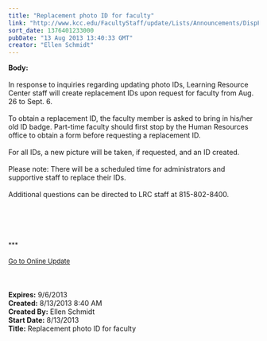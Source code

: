 ```yaml
---
title: "Replacement photo ID for faculty"
link: "http://www.kcc.edu/FacultyStaff/update/Lists/Announcements/DispForm.aspx?ID=1195"
sort_date: 1376401233000
pubDate: "13 Aug 2013 13:40:33 GMT"
creator: "Ellen Schmidt"
---
```


<div><b>Body:</b> <div class="ExternalClass69E4E89397934F8E95B4203FFCCD1C1F">
<div><br />In response to inquiries regarding updating photo IDs, Learning Resource Center staff will create replacement IDs upon request for faculty from Aug. 26 to Sept. 6.</div>
<div> </div>
<div>To obtain a replacement ID, the faculty member is asked to bring in his/her old ID badge. Part-time faculty should first stop by the Human Resources office to obtain a form before requesting a replacement ID. </div>
<div> </div>
<div>For all IDs, a new picture will be taken, if requested, and an ID created.</div>
<div> </div>
<div>Please note: There will be a scheduled time for administrators and supportive staff to replace their IDs.</div>
<div> </div>
<div>Additional questions can be directed to LRC staff at 815-802-8400.</div>
<div> </div>
<div>
<div> </div>
<div><br /><br /> </div>
<div><font size="2">***</font></div>
<div><font size="2"></font> </div>
<div><font size="2"></font></div>
<div><font size="2"></font></div>
<div><font size="2"><a href="/FacultyStaff/update/Pages/dailyupdate.aspx">Go to Online Update</a></font></div>
<div><font size="2"></font> </div>
<div> </div>
<div><font size="2"></font></div>
<div></div></div>
<div> </div></div></div>
<div><b>Expires:</b> 9/6/2013</div>
<div><b>Created:</b> 8/13/2013 8:40 AM</div>
<div><b>Created By:</b> Ellen Schmidt</div>
<div><b>Start Date:</b> 8/13/2013</div>
<div><b>Title:</b> Replacement photo ID for faculty</div>
